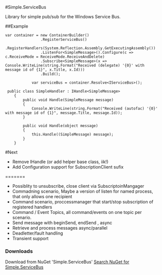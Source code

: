 #Simple.ServiceBus

Library for simple pub/sub for the Windows Service Bus. 

##Example

```
var container = new ContainerBuilder()
                .RegisterServiceBus()
                .RegisterHandlers(System.Reflection.Assembly.GetExecutingAssembly())
                .ListenFor<SimpleMessage>().Configure(c => c.ReceiveMode = ReceiveMode.ReceiveAndDelete)
                .Subscribe<SimpleMessage>(x => Console.WriteLine(string.Format("Received (delegate) '{0}' with message id of {1}", x.Title, x.Id)))
                .Build();

            var serviceBus = container.Resolve<IServiceBus>();
 ```
 
``` 
 public class SimpleHandler : IHandle<SimpleMessage>
    {
        public void Handle(SimpleMessage message)
        {
            Console.WriteLine(string.Format("Received (autofac) '{0}' with message id of {1}", message.Title, message.Id));
        }

        public void Handle(object message)
        {
            this.Handle((SimpleMessage) message);
        }
    }
```

#Next

* Remove IHandle (or add helper base class, iik!)
* Add Configuration support for SubscriptionClient sufix

=======
* Possiblity to unsubscribe, close client via SubscriptoinMangager
* Commadning scenario, Maybe a version of listen for named process, that only allows one recipient
* Command scenario, proccessmanager that start/stop subscription of registered handlers
* Command / Event Topics, all command/events on one topic per scenario.
* Send message with beginSend, endSend , async
* Retrieve and process messages async/parallel
* Deadletter/fault handling
* Transient support


### Downloads

Download from NuGet 'Simple.ServiceBus' [Search NuGet for Simple.ServiceBus](http://nuget.org/packages?q=simple.servicebus&prerelease=true&sortOrder=relevance)

